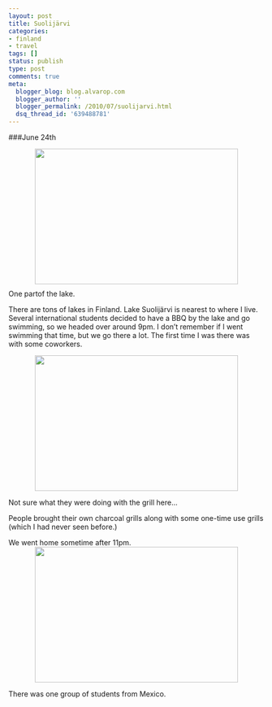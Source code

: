 ```yaml
---
layout: post
title: Suolijärvi
categories:
- finland
- travel
tags: []
status: publish
type: post
comments: true
meta:
  blogger_blog: blog.alvarop.com
  blogger_author: ''
  blogger_permalink: /2010/07/suolijarvi.html
  dsq_thread_id: '639488781'
---
```


###June 24th

<a href="/images/blgr/IMG_1521.JPG"><img style="display: block; margin: 0px auto 10px; text-align: center; cursor: pointer; width: 400px; height: 267px;" src="http://2.bp.blogspot.com/_k2p8q4xyXYc/TD9QgF0EyAI/AAAAAAAAAI8/K7WObJuMdsg/s400/IMG_1521.JPG" alt="" id="BLOGGER_PHOTO_ID_5494198582661924866" border="0" /></a>
One partof the lake.

There are tons of lakes in Finland. Lake Suolijärvi is nearest to where I live. Several international students decided to have a BBQ by the lake and go swimming, so we headed over around 9pm. I don’t remember if I went swimming that time, but we go there a lot. The first time I was there was with some coworkers.</p>

<a href="/images/blgr/IMG_1546.JPG"><img style="display: block; margin: 0px auto 10px; text-align: center; cursor: pointer; width: 400px; height: 267px;" src="http://3.bp.blogspot.com/_k2p8q4xyXYc/TD9Qg7EOJMI/AAAAAAAAAJM/Sje-MSAQjYA/s400/IMG_1546.JPG" alt="" id="BLOGGER_PHOTO_ID_5494198596956726466" border="0" /></a>

Not sure what they were doing with the grill here...

People brought their own charcoal grills along with some one-time use grills (which I had never seen before.)

We went home sometime after 11pm.<a href="/images/blgr/IMG_1538.JPG"><img style="display: block; margin: 0px auto 10px; text-align: center; cursor: pointer; width: 400px; height: 267px;" src="http://4.bp.blogspot.com/_k2p8q4xyXYc/TD9QgVwVFdI/AAAAAAAAAJE/rZNEP0BBBv0/s400/IMG_1538.JPG" alt="" id="BLOGGER_PHOTO_ID_5494198586941183442" border="0" /></a>

There was one group of students from Mexico.
